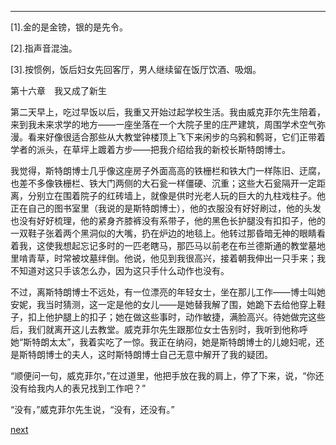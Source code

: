 
* * *

[1].金的是金镑，银的是先令。

[2].指声音混浊。

[3].按惯例，饭后妇女先回客厅，男人继续留在饭厅饮酒、吸烟。

第十六章　我又成了新生

第二天早上，吃过早饭以后，我重又开始过起学校生活。我由威克菲尔先生陪着，来到我未来求学的地方——一座坐落在一个大院子里的庄严建筑，周围学术空气弥漫。看来好像很适合那些从大教堂钟楼顶上飞下来闲步的乌鸦和鹩哥，它们正带着学者的派头，在草坪上踱着方步——把我介绍给我的新校长斯特朗博士。

我觉得，斯特朗博士几乎像这座房子外面高高的铁栅栏和铁大门一样陈旧、迂腐，也差不多像铁栅栏、铁大门两侧的大石瓮一样僵硬、沉重；这些大石瓮隔开一定距离，分别立在围着院子的红砖墙上，就像是供时光老人玩的巨大的九柱戏柱子。他正在自己的图书室里（我说的是斯特朗博士），他的衣服没有好好刷过，他的头发也没有好好梳理，他的紧身齐膝裤没有系带子，他的黑色长护腿没有扣扣子，他的一双鞋子张着两个黑洞似的大嘴，扔在炉边的地毯上。他转过那昏暗无神的眼睛看着我，这使我想起忘记多时的一匹老瞎马，那匹马以前老在布兰德斯通的教堂墓地里啃青草，时常被坟墓绊倒。他说，他见到我很高兴，接着朝我伸出一只手来；我不知道对这只手该怎么办，因为这只手什么动作也没有。

不过，离斯特朗博士不远处，有一位漂亮的年轻女士，坐在那儿工作——博士叫她安妮，我当时猜测，这一定是他的女儿——是她替我解了围，她跪下去给他穿上鞋子，扣上他护腿上的扣子；她在做这些事时，动作敏捷，满脸高兴。待她做完这些后，我们就离开这儿去教堂。威克菲尔先生跟那位女士告别时，我听到他称呼她“斯特朗太太”，我着实吃了一惊。我正在纳闷，她是斯特朗博士的儿媳妇呢，还是斯特朗博士的夫人，这时斯特朗博士自己无意中解开了我的疑团。

“顺便问一句，威克菲尔，”在过道里，他把手放在我的肩上，停了下来，说，“你还没有给我内人的表兄找到工作吧？”

“没有，”威克菲尔先生说，“没有，还没有。”

[next](page209)